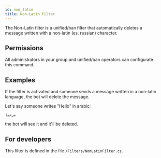 ```yaml
---
id: non_latin
title: Non-Latin Filter
---
```


The Non-Latin filter is a unified/ban filter that automatically deletes a message written with a non-latin (es. russian) character.

## Permissions

All administrators in your group and unified/ban operators can configurate this command.

## Examples

If the filter is activated and someone sends a message written in a non-latin language, the bot will delete the message.

Let's say someone writes "Hello" in arabic:

```
مرحبا
```

the bot will see it and it'll be deleted.

## For developers

This filter is defined in the file `/Filters/NonLatinFilter.cs`.

